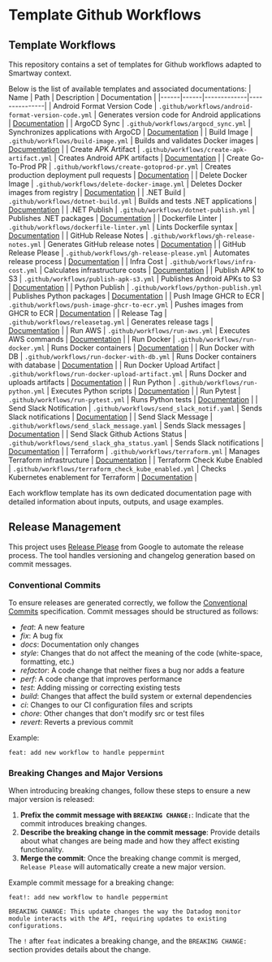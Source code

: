 # Template Github Workflows

## Template Workflows

This repository contains a set of templates for Github workflows adapted to Smartway context.

Below is the list of available templates and associated documentations:
| Name | Path | Description | Documentation |
|------|------|-------------|---------------|
| Android Format Version Code | `.github/workflows/android-format-version-code.yml` | Generates version code for Android applications | [Documentation](.github/workflows/docs/android-format-version-code.md) |
| ArgoCD Sync | `.github/workflows/argocd_sync.yml` | Synchronizes applications with ArgoCD | [Documentation](.github/workflows/docs/argocd-sync.md) |
| Build Image | `.github/workflows/build-image.yml` | Builds and validates Docker images | [Documentation](.github/workflows/docs/build-image.md) |
| Create APK Artifact | `.github/workflows/create-apk-artifact.yml` | Creates Android APK artifacts | [Documentation](.github/workflows/docs/create-apk-artifact.md) |
| Create Go-To-Prod PR | `.github/workflows/create-gotoprod-pr.yml` | Creates production deployment pull requests | [Documentation](.github/workflows/docs/create-gotoprod-pr.md) |
| Delete Docker Image | `.github/workflows/delete-docker-image.yml` | Deletes Docker images from registry | [Documentation](.github/workflows/docs/delete-docker-image.md) |
| .NET Build | `.github/workflows/dotnet-build.yml` | Builds and tests .NET applications | [Documentation](.github/workflows/docs/dotnet-build.md) |
| .NET Publish | `.github/workflows/dotnet-publish.yml` | Publishes .NET packages | [Documentation](.github/workflows/docs/dotnet-publish.md) |
| Dockerfile Linter | `.github/workflows/dockerfile-linter.yml` | Lints Dockerfile syntax | [Documentation](.github/workflows/docs/dockerfile-linter.md) |
| GitHub Release Notes | `.github/workflows/gh-release-notes.yml` | Generates GitHub release notes | [Documentation](.github/workflows/docs/gh-release-notes.md) |
| GitHub Release Please | `.github/workflows/gh-release-please.yml` | Automates release process | [Documentation](.github/workflows/docs/gh-release-please.md) |
| Infra Cost | `.github/workflows/infra-cost.yml` | Calculates infrastructure costs | [Documentation](.github/workflows/docs/infra-cost.md) |
| Publish APK to S3 | `.github/workflows/publish-apk-s3.yml` | Publishes Android APKs to S3 | [Documentation](.github/workflows/docs/publish-apk-s3.md) |
| Python Publish | `.github/workflows/python-publish.yml` | Publishes Python packages | [Documentation](.github/workflows/docs/python-publish.md) |
| Push Image GHCR to ECR | `.github/workflows/push-image-ghcr-to-ecr.yml` | Pushes images from GHCR to ECR | [Documentation](.github/workflows/docs/push-image-ghcr-to-ecr.md) |
| Release Tag | `.github/workflows/releasetag.yml` | Generates release tags | [Documentation](.github/workflows/docs/releasetag.md) |
| Run AWS | `.github/workflows/run-aws.yml` | Executes AWS commands | [Documentation](.github/workflows/docs/run-aws.md) |
| Run Docker | `.github/workflows/run-docker.yml` | Runs Docker containers | [Documentation](.github/workflows/docs/run-docker.md) |
| Run Docker with DB | `.github/workflows/run-docker-with-db.yml` | Runs Docker containers with database | [Documentation](.github/workflows/docs/run-docker-with-db.md) |
| Run Docker Upload Artifact | `.github/workflows/run-docker-upload-artifact.yml` | Runs Docker and uploads artifacts | [Documentation](.github/workflows/docs/run-docker-upload-artifact.md) |
| Run Python | `.github/workflows/run-python.yml` | Executes Python scripts | [Documentation](.github/workflows/docs/run-python.md) |
| Run Pytest | `.github/workflows/run-pytest.yml` | Runs Python tests | [Documentation](.github/workflows/docs/run-pytest.md) |
| Send Slack Notification | `.github/workflows/send_slack_notif.yaml` | Sends Slack notifications | [Documentation](.github/workflows/docs/send-slack-notification.md) |
| Send Slack Message | `.github/workflows/send_slack_message.yaml` | Sends Slack messages | [Documentation](.github/workflows/docs/send_slack_message.md) |
| Send Slack Github Actions Status | `.github/workflows/send_slack_gha_status.yaml` | Sends Slack notifications | [Documentation](.github/workflows/docs/send_slack_gha_status.md) |
| Terraform | `.github/workflows/terraform.yml` | Manages Terraform infrastructure | [Documentation](.github/workflows/docs/terraform.md) |
| Terraform Check Kube Enabled | `.github/workflows/terraform_check_kube_enabled.yml` | Checks Kubernetes enablement for Terraform | [Documentation](.github/workflows/docs/terraform-check-kube-enabled.md) |

Each workflow template has its own dedicated documentation page with detailed information about inputs, outputs, and usage examples.

## Release Management

This project uses [Release Please](https://github.com/googleapis/release-please) from Google to automate the release process. The tool handles versioning and changelog generation based on commit messages.

### Conventional Commits

To ensure releases are generated correctly, we follow the [Conventional Commits](https://www.conventionalcommits.org/) specification. Commit messages should be structured as follows:

- _feat_: A new feature
- _fix_: A bug fix
- _docs_: Documentation only changes
- _style_: Changes that do not affect the meaning of the code (white-space, formatting, etc.)
- _refactor_: A code change that neither fixes a bug nor adds a feature
- _perf_: A code change that improves performance
- _test_: Adding missing or correcting existing tests
- _build_: Changes that affect the build system or external dependencies
- _ci_: Changes to our CI configuration files and scripts
- _chore_: Other changes that don't modify src or test files
- _revert_: Reverts a previous commit

Example:

```
feat: add new workflow to handle peppermint

```

### Breaking Changes and Major Versions

When introducing breaking changes, follow these steps to ensure a new major version is released:

1. **Prefix the commit message with `BREAKING CHANGE:`**: Indicate that the commit introduces breaking changes.
2. **Describe the breaking change in the commit message**: Provide details about what changes are being made and how they affect existing functionality.
3. **Merge the commit**: Once the breaking change commit is merged, `Release Please` will automatically create a new major version.

Example commit message for a breaking change:

```
feat!: add new workflow to handle peppermint

BREAKING CHANGE: This update changes the way the Datadog monitor module interacts with the API, requiring updates to existing configurations.
```

The `!` after `feat` indicates a breaking change, and the `BREAKING CHANGE:` section provides details about the change.
